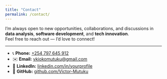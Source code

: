 ```yaml
---
title: "Contact"
permalink: /contact/
---
```


I’m always open to new opportunities, collaborations, and discussions in **data analysis**, **software development**, and **tech innovation**.  
Feel free to reach out — I’d love to connect!  

---

- 📞 **Phone:** [ +254 797 645 912 ](tel:+254797645912)  
- ✉️ **Email:** [vkiokomutuku@gmail.com](mailto:vkiokomutuku@gmail.com)  
- 💼 **LinkedIn:** [linkedin.com/in/yourprofile](https://linkedin.com/in/victormutuku)  
- 🐙 **GitHub:** [github.com/Victor-Mutuku](https://github.com/Victor-Mutuku)
